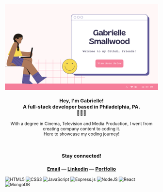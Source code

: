 <img src="Github Header.png">


<h3 align="center">Hey, I'm Gabrielle!
  <br> A full-stack developer based in Philadelphia, PA. <br> 👩🏽‍💻 </h3>
<p align="center">With a degree in Cinema, Television and Media Production, I went from creating company content to coding it. <br> Here to showcase my coding journey!</p><br>

<h3 align="center">Stay connected!</h3>
<h3 align="center"><a href="mailto:smallwoodgabrielle@gmail.com">Email</a> — <a href="https://www.linkedin.com/in/gabriellesmallwood/">Linkedin</a> — <a href="https://gabriellesmallwood.netlify.app/">Portfolio</a></h3>


![HTML5](https://img.shields.io/badge/html5-%23E34F26.svg?style=for-the-badge&logo=html5&logoColor=white)
![CSS3](https://img.shields.io/badge/css3-%231572B6.svg?style=for-the-badge&logo=css3&logoColor=white)
![JavaScript](https://img.shields.io/badge/javascript-%23323330.svg?style=for-the-badge&logo=javascript&logoColor=%23F7DF1E)
![Express.js](https://img.shields.io/badge/express.js-%23404d59.svg?style=for-the-badge&logo=express&logoColor=%2361DAFB)
![NodeJS](https://img.shields.io/badge/node.js-6DA55F?style=for-the-badge&logo=node.js&logoColor=white)
![React](https://img.shields.io/badge/react-%2320232a.svg?style=for-the-badge&logo=react&logoColor=%2361DAFB)
![MongoDB](https://img.shields.io/badge/MongoDB-%234ea94b.svg?style=for-the-badge&logo=mongodb&logoColor=white)


<!---
command-gab/command-gab is a ✨ special ✨ repository because its `README.md` (this file) appears on your GitHub profile.
You can click the Preview link to take a look at your changes.
--->
